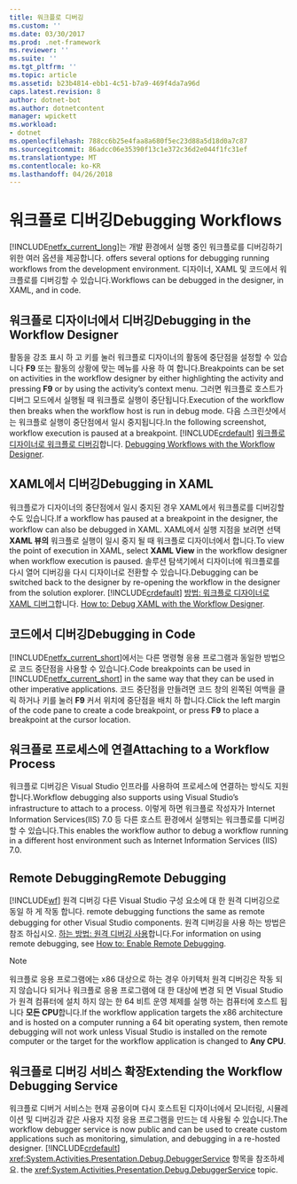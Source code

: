 ```yaml
---
title: 워크플로 디버깅
ms.custom: ''
ms.date: 03/30/2017
ms.prod: .net-framework
ms.reviewer: ''
ms.suite: ''
ms.tgt_pltfrm: ''
ms.topic: article
ms.assetid: b23b4814-ebb1-4c51-b7a9-469f4da7a96d
caps.latest.revision: 8
author: dotnet-bot
ms.author: dotnetcontent
manager: wpickett
ms.workload:
- dotnet
ms.openlocfilehash: 788cc6b25e4faa8a680f5ec23d88a5d18d0a7c87
ms.sourcegitcommit: 86adcc06e35390f13c1e372c36d2e044f1fc31ef
ms.translationtype: MT
ms.contentlocale: ko-KR
ms.lasthandoff: 04/26/2018
---
```

# <a name="debugging-workflows"></a><span data-ttu-id="407fb-102">워크플로 디버깅</span><span class="sxs-lookup"><span data-stu-id="407fb-102">Debugging Workflows</span></span>
[!INCLUDE[netfx_current_long](../../../includes/netfx-current-long-md.md)]<span data-ttu-id="407fb-103">는 개발 환경에서 실행 중인 워크플로를 디버깅하기 위한 여러 옵션을 제공합니다.</span><span class="sxs-lookup"><span data-stu-id="407fb-103"> offers several options for debugging running workflows from the development environment.</span></span> <span data-ttu-id="407fb-104">디자이너, XAML 및 코드에서 워크플로를 디버깅할 수 있습니다.</span><span class="sxs-lookup"><span data-stu-id="407fb-104">Workflows can be debugged in the designer, in XAML, and in code.</span></span>  
  
## <a name="debugging-in-the-workflow-designer"></a><span data-ttu-id="407fb-105">워크플로 디자이너에서 디버깅</span><span class="sxs-lookup"><span data-stu-id="407fb-105">Debugging in the Workflow Designer</span></span>  
 <span data-ttu-id="407fb-106">활동을 강조 표시 하 고 키를 눌러 워크플로 디자이너의 활동에 중단점을 설정할 수 있습니다 **F9** 또는 활동의 상황에 맞는 메뉴를 사용 하 여 합니다.</span><span class="sxs-lookup"><span data-stu-id="407fb-106">Breakpoints can be set on activities in the workflow designer by either highlighting the activity and pressing **F9** or by using the activity’s context menu.</span></span> <span data-ttu-id="407fb-107">그러면 워크플로 호스트가 디버그 모드에서 실행될 때 워크플로 실행이 중단됩니다.</span><span class="sxs-lookup"><span data-stu-id="407fb-107">Execution of the workflow then breaks when the workflow host is run in debug mode.</span></span> <span data-ttu-id="407fb-108">다음 스크린샷에서는 워크플로 실행이 중단점에서 일시 중지됩니다.</span><span class="sxs-lookup"><span data-stu-id="407fb-108">In the following screenshot, workflow execution is paused at a breakpoint.</span></span> [!INCLUDE[crdefault](../../../includes/crdefault-md.md)]<span data-ttu-id="407fb-109"> [워크플로 디자이너로 워크플로 디버깅](/visualstudio/workflow-designer/debugging-workflows-with-the-workflow-designer)합니다.</span><span class="sxs-lookup"><span data-stu-id="407fb-109"> [Debugging Workflows with the Workflow Designer](/visualstudio/workflow-designer/debugging-workflows-with-the-workflow-designer).</span></span>  
  
## <a name="debugging-in-xaml"></a><span data-ttu-id="407fb-110">XAML에서 디버깅</span><span class="sxs-lookup"><span data-stu-id="407fb-110">Debugging in XAML</span></span>  
 <span data-ttu-id="407fb-111">워크플로가 디자이너의 중단점에서 일시 중지된 경우 XAML에서 워크플로를 디버깅할 수도 있습니다.</span><span class="sxs-lookup"><span data-stu-id="407fb-111">If a workflow has paused at a breakpoint in the designer, the workflow can also be debugged in XAML.</span></span> <span data-ttu-id="407fb-112">XAML에서 실행 지점을 보려면 선택 **XAML 뷰의** 워크플로 실행이 일시 중지 될 때 워크플로 디자이너에서 합니다.</span><span class="sxs-lookup"><span data-stu-id="407fb-112">To view the point of execution in XAML, select **XAML View** in the workflow designer when workflow execution is paused.</span></span> <span data-ttu-id="407fb-113">솔루션 탐색기에서 디자이너에 워크플로를 다시 열어 디버깅을 다시 디자이너로 전환할 수 있습니다.</span><span class="sxs-lookup"><span data-stu-id="407fb-113">Debugging can be switched back to the designer by re-opening the workflow in the designer from the solution explorer.</span></span> [!INCLUDE[crdefault](../../../includes/crdefault-md.md)]<span data-ttu-id="407fb-114"> [방법: 워크플로 디자이너로 XAML 디버그](/visualstudio/workflow-designer/how-to-debug-xaml-with-the-workflow-designer)합니다.</span><span class="sxs-lookup"><span data-stu-id="407fb-114"> [How to: Debug XAML with the Workflow Designer](/visualstudio/workflow-designer/how-to-debug-xaml-with-the-workflow-designer).</span></span>  
  
## <a name="debugging-in-code"></a><span data-ttu-id="407fb-115">코드에서 디버깅</span><span class="sxs-lookup"><span data-stu-id="407fb-115">Debugging in Code</span></span>  
 <span data-ttu-id="407fb-116">[!INCLUDE[netfx_current_short](../../../includes/netfx-current-short-md.md)]에서는 다른 명령형 응용 프로그램과 동일한 방법으로 코드 중단점을 사용할 수 있습니다.</span><span class="sxs-lookup"><span data-stu-id="407fb-116">Code breakpoints can be used in [!INCLUDE[netfx_current_short](../../../includes/netfx-current-short-md.md)] in the same way that they can be used in other imperative applications.</span></span> <span data-ttu-id="407fb-117">코드 중단점을 만들려면 코드 창의 왼쪽된 여백을 클릭 하거나 키를 눌러 **F9** 커서 위치에 중단점을 배치 하 합니다.</span><span class="sxs-lookup"><span data-stu-id="407fb-117">Click the left margin of the code pane to create a code breakpoint, or press **F9** to place a breakpoint at the cursor location.</span></span>  
  
## <a name="attaching-to-a-workflow-process"></a><span data-ttu-id="407fb-118">워크플로 프로세스에 연결</span><span class="sxs-lookup"><span data-stu-id="407fb-118">Attaching to a Workflow Process</span></span>  
 <span data-ttu-id="407fb-119">워크플로 디버깅은 Visual Studio 인프라를 사용하여 프로세스에 연결하는 방식도 지원합니다.</span><span class="sxs-lookup"><span data-stu-id="407fb-119">Workflow debugging also supports using Visual Studio’s infrastructure to attach to a process.</span></span> <span data-ttu-id="407fb-120">이렇게 하면 워크플로 작성자가 Internet Information Services(IIS) 7.0 등 다른 호스트 환경에서 실행되는 워크플로를 디버깅할 수 있습니다.</span><span class="sxs-lookup"><span data-stu-id="407fb-120">This enables the workflow author to debug a workflow running in a different host environment such as Internet Information Services (IIS) 7.0.</span></span>  
  
## <a name="remote-debugging"></a><span data-ttu-id="407fb-121">Remote Debugging</span><span class="sxs-lookup"><span data-stu-id="407fb-121">Remote Debugging</span></span>  
 [!INCLUDE[wf](../../../includes/wf-md.md)]<span data-ttu-id="407fb-122"> 원격 디버깅 다른 Visual Studio 구성 요소에 대 한 원격 디버깅으로 동일 하 게 작동 합니다.</span><span class="sxs-lookup"><span data-stu-id="407fb-122"> remote debugging functions the same as remote debugging for other Visual Studio components.</span></span> <span data-ttu-id="407fb-123">원격 디버깅을 사용 하는 방법은 참조 하십시오. [하는 방법: 원격 디버깅 사용](http://go.microsoft.com/fwlink/?LinkId=196257)합니다.</span><span class="sxs-lookup"><span data-stu-id="407fb-123">For information on using remote debugging, see [How to: Enable Remote Debugging](http://go.microsoft.com/fwlink/?LinkId=196257).</span></span>  
  
> [!NOTE]
>  <span data-ttu-id="407fb-124">워크플로 응용 프로그램에는 x86 대상으로 하는 경우 아키텍처 원격 디버깅은 작동 되지 않습니다 되거나 워크플로 응용 프로그램에 대 한 대상에 변경 되 면 Visual Studio가 원격 컴퓨터에 설치 하지 않는 한 64 비트 운영 체제를 실행 하는 컴퓨터에 호스트 됩니다 **모든 CPU**합니다.</span><span class="sxs-lookup"><span data-stu-id="407fb-124">If the workflow application targets the x86 architecture and is hosted on a computer running a 64 bit operating system, then remote debugging will not work unless Visual Studio is installed on the remote computer or the target for the workflow application is changed to **Any CPU**.</span></span>  
  
## <a name="extending-the-workflow-debugging-service"></a><span data-ttu-id="407fb-125">워크플로 디버깅 서비스 확장</span><span class="sxs-lookup"><span data-stu-id="407fb-125">Extending the Workflow Debugging Service</span></span>  
 <span data-ttu-id="407fb-126">워크플로 디버거 서비스는 현재 공용이며 다시 호스트된 디자이너에서 모니터링, 시뮬레이션 및 디버깅과 같은 사용자 지정 응용 프로그램을 만드는 데 사용될 수 있습니다.</span><span class="sxs-lookup"><span data-stu-id="407fb-126">The workflow debugger service is now public and can be used to create custom applications such as monitoring, simulation, and debugging in a re-hosted designer.</span></span> [!INCLUDE[crdefault](../../../includes/crdefault-md.md)]<span data-ttu-id="407fb-127"> <xref:System.Activities.Presentation.Debug.DebuggerService> 항목을 참조하세요.</span><span class="sxs-lookup"><span data-stu-id="407fb-127"> the <xref:System.Activities.Presentation.Debug.DebuggerService> topic.</span></span>
